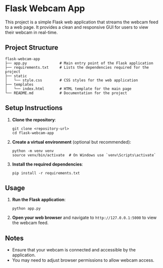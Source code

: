 # Flask Webcam App

This project is a simple Flask web application that streams the webcam feed to a web page. It provides a clean and responsive GUI for users to view their webcam in real-time.

## Project Structure

```
flask-webcam-app
├── app.py               # Main entry point of the Flask application
├── requirements.txt     # Lists the dependencies required for the project
├── static
│   └── style.css        # CSS styles for the web application
├── templates
│   └── index.html       # HTML template for the main page
└── README.md            # Documentation for the project
```

## Setup Instructions

1. **Clone the repository**:
   ```
   git clone <repository-url>
   cd flask-webcam-app
   ```

2. **Create a virtual environment** (optional but recommended):
   ```
   python -m venv venv
   source venv/bin/activate  # On Windows use `venv\Scripts\activate`
   ```

3. **Install the required dependencies**:
   ```
   pip install -r requirements.txt
   ```

## Usage

1. **Run the Flask application**:
   ```
   python app.py
   ```

2. **Open your web browser** and navigate to `http://127.0.0.1:5000` to view the webcam feed.

## Notes

- Ensure that your webcam is connected and accessible by the application.
- You may need to adjust browser permissions to allow webcam access.